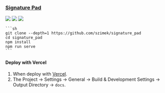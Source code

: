 ### [Signature Pad](https://github.com/szimek/signature_pad)

![](https://img.shields.io/github/license/szimek/signature_pad?style=flat-square) ![](https://img.shields.io/github/last-commit/scillidan/signature_pad/main?label=last%20commit%20(fork)&style=flat-square) ![](https://img.shields.io/badge/Vercel-black?style=flat&logo=Vercel&logoColor=white)

````{tab} From source
```sh
git clone --depth=1 https://github.com/szimek/signature_pad
cd signature_pad
npm install
npm run serve
```
````

#### Deploy with Vercel

1. When deploy with [Vercel](https://vercel.com).
2. The Project → Settings → General → Build & Development Settings → Output Directory → `docs`.